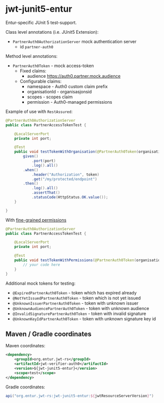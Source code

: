 # jwt-junit5-entur
Entur-specific JUnit 5 test-support.

Class level annotations (i.e. JUnit5 Extension):

* `PartnerAuth0AuthorizationServer` mock authentication server
    * id `partner-auth0`

Method level annotations:

* `PartnerAuth0Token` - mock access-token
   * Fixed claims: 
        * audience https://auth0.partner.mock.audience
   * Configurable claims:
        * namespace - Auth0 custom claim prefix
        * organisationId - organisasjonsid
        * scopes - scopes claim
        * permission - Auth0-managed permissions

Example of use with `RestAssured`:

```java
@PartnerAuth0AuthorizationServer
public class PartnerAccessTokenTest {

    @LocalServerPort
    private int port;

    @Test
    public void testTokenWithOrganisation(@PartnerAuth0Token(organisationId = 1) String token) throws IOException {
        given()
            .port(port)
            .log().all()
        .when()
            .header("Authorization", token)
            .get("/my/protected/endpoint")
        .then()
            .log().all()
            .assertThat()
            .statusCode(HttpStatus.OK.value());
    }

}
```

With [fine-grained permissions](https://auth0.com/docs/dashboard/guides/apis/add-permissions-apis)

```java
@PartnerAuth0AuthorizationServer
public class PartnerAccessTokenTest {

    @LocalServerPort
    private int port;

    @Test
    public void testTokenWithPermissions(@PartnerAuth0Token(organisationId = 5, permissions = {"configure"}) String token) throws IOException {
        // your code here
    }
}
```

Additional mock tokens for testing:

 * `@ExpiredPartnerAuth0Token` - token which has expired already
 * `@NotYetIssuedPartnerAuth0Token` - token which is not yet issued
 * `@UnknownIssuerPartnerAuth0Token` - token with unknown issuer
 * `@UnknownAudiencePartnerAuth0Token` - token with unknown audience
 * `@InvalidSignaturePartnerAuth0Token` - token with invalid signature
 * `@UnknownKeyIdPartnerAuth0Token` - token with unknown signature key id

## Maven / Gradle coordinates

Maven coordinates:

```xml
<dependency>
    <groupId>org.entur.jwt-rs</groupId>
    <artifactId>jwt-verifier-auth0</artifactId>
    <version>${jwt-junit5-entur}</version>
    <scope>test</scope>
</dependency>
```

Gradle coordinates:

```groovy
api("org.entur.jwt-rs:jwt-junit5-entur:${jwtResourceServerVersion}")
```


